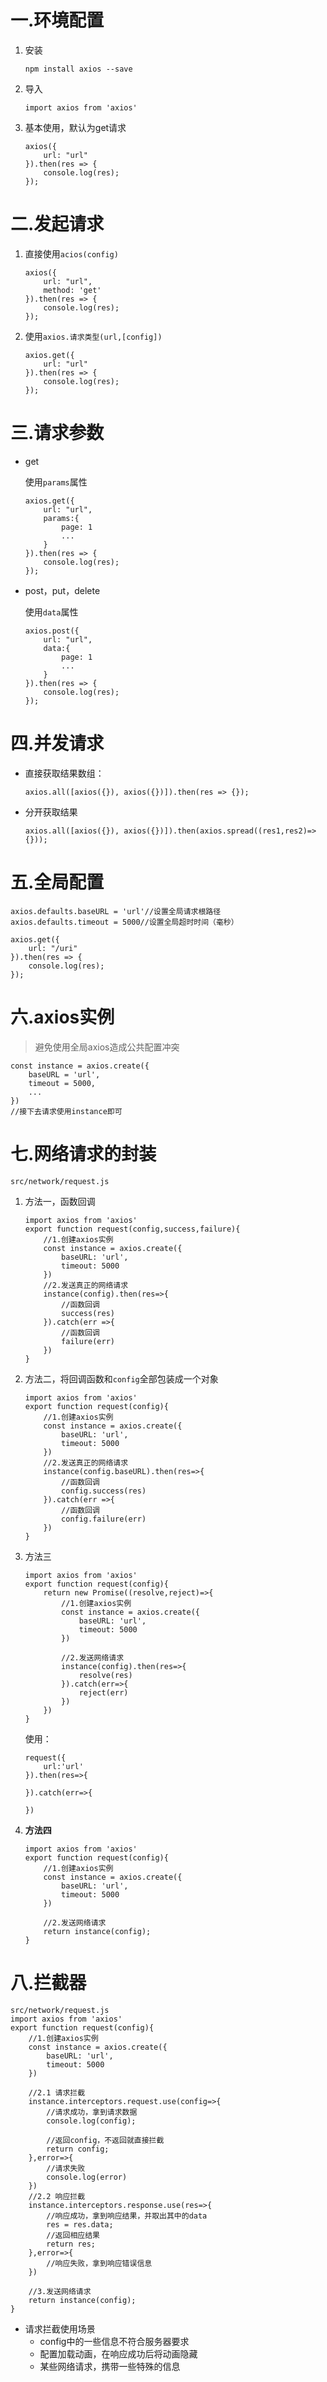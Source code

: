 # 一.环境配置

1. 安装

   ```
   npm install axios --save
   ```

2. 导入

   ```
   import axios from 'axios'
   ```

3. 基本使用，默认为get请求

   ```
   axios({
       url: "url"
   }).then(res => {
       console.log(res);
   });
   ```

# 二.发起请求

1. 直接使用`acios(config)`

   ```
   axios({
       url: "url",
       method: 'get'
   }).then(res => {
       console.log(res);
   });
   ```

2. 使用`axios.请求类型(url,[config])`

   ```
   axios.get({
       url: "url"
   }).then(res => {
       console.log(res);
   });
   ```

# 三.请求参数

- get

  使用`params`属性

  ```
  axios.get({
      url: "url",
      params:{
          page: 1
          ...
      }
  }).then(res => {
      console.log(res);
  });
  ```

- post，put，delete

  使用`data`属性

  ```
  axios.post({
      url: "url",
      data:{
          page: 1
          ...
      }
  }).then(res => {
      console.log(res);
  });
  ```

# 四.并发请求

- 直接获取结果数组：

  ```
  axios.all([axios({}), axios({})]).then(res => {});
  ```

- 分开获取结果

  ```
  axios.all([axios({}), axios({})]).then(axios.spread((res1,res2)=>{}));
  ```

# 五.全局配置

```
axios.defaults.baseURL = 'url'//设置全局请求根路径
axios.defaults.timeout = 5000//设置全局超时时间（毫秒）

axios.get({
    url: "/uri"
}).then(res => {
    console.log(res);
});
```

# 六.axios实例

> 避免使用全局axios造成公共配置冲突

```
const instance = axios.create({
    baseURL = 'url',
    timeout = 5000,
    ...
})
//接下去请求使用instance即可
```

# 七.网络请求的封装

```
src/network/request.js
```

1. 方法一，函数回调

   ```
   import axios from 'axios'
   export function request(config,success,failure){
       //1.创建axios实例
       const instance = axios.create({
           baseURL: 'url',
           timeout: 5000
       })
       //2.发送真正的网络请求
       instance(config).then(res=>{
           //函数回调
           success(res)
       }).catch(err =>{
           //函数回调
           failure(err)
       })
   }
   ```

2. 方法二，将回调函数和`config`全部包装成一个对象

   ```
   import axios from 'axios'
   export function request(config){
       //1.创建axios实例
       const instance = axios.create({
           baseURL: 'url',
           timeout: 5000
       })
       //2.发送真正的网络请求
       instance(config.baseURL).then(res=>{
           //函数回调
           config.success(res)
       }).catch(err =>{
           //函数回调
           config.failure(err)
       })
   }
   ```

3. 方法三

   ```
   import axios from 'axios'
   export function request(config){
       return new Promise((resolve,reject)=>{
           //1.创建axios实例
           const instance = axios.create({
               baseURL: 'url',
               timeout: 5000
           })
           
           //2.发送网络请求
           instance(config).then(res=>{
               resolve(res)
           }).catch(err=>{
               reject(err)
           })
       })
   }
   ```

   使用：

   ```
   request({
       url:'url'
   }).then(res=>{
       
   }).catch(err=>{
       
   })
   ```

4. **方法四**

   ```
   import axios from 'axios'
   export function request(config){
       //1.创建axios实例
       const instance = axios.create({
           baseURL: 'url',
           timeout: 5000
       })
   
       //2.发送网络请求
       return instance(config);
   }
   ```

# 八.拦截器

```
src/network/request.js
import axios from 'axios'
export function request(config){
    //1.创建axios实例
    const instance = axios.create({
        baseURL: 'url',
        timeout: 5000
    })
    
	//2.1 请求拦截
    instance.interceptors.request.use(config=>{
        //请求成功，拿到请求数据
        console.log(config);
        
        //返回config，不返回就直接拦截
        return config;
    },error=>{
        //请求失败
        console.log(error)
    })
    //2.2 响应拦截
    instance.interceptors.response.use(res=>{
        //响应成功，拿到响应结果，并取出其中的data
        res = res.data;
        //返回相应结果
        return res;
    },error=>{
        //响应失败，拿到响应错误信息
    })
    
    //3.发送网络请求
    return instance(config);
}
```

- 请求拦截使用场景
  - config中的一些信息不符合服务器要求
  - 配置加载动画，在响应成功后将动画隐藏
  - 某些网络请求，携带一些特殊的信息